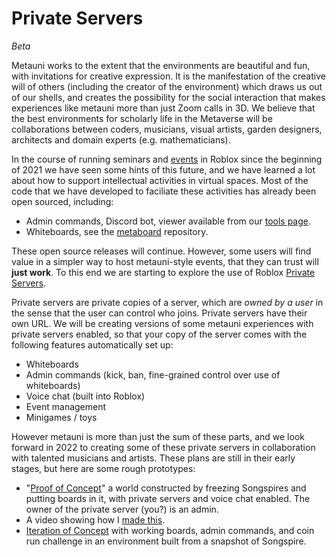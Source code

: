 # Private Servers

*Beta*

Metauni works to the extent that the environments are beautiful and fun, with invitations for creative expression. It is the manifestation of the creative will of others (including the creator of the environment) which draws us out of our shells, and creates the possibility for the social interaction that makes experiences like metauni more than just Zoom calls in 3D. We believe that the best environments for scholarly life in the Metaverse will be collaborations between coders, musicians, visual artists, garden designers, architects and domain experts (e.g. mathematicians). 

In the course of running seminars and [events](https://metauni.org/posts/events/events) in Roblox since the beginning of 2021 we have seen some hints of this future, and we have learned a lot about how to support intellectual activities in virtual spaces. Most of the code that we have developed to faciliate these activities has already been open sourced, including:

* Admin commands, Discord bot, viewer available from our [tools page](https://metauni.org/posts/make-your-own/tools).
* Whiteboards, see the [metaboard](https://github.com/metauni/metaboard) repository.

These open source releases will continue. However, some users will find value in a simpler way to host metauni-style events, that they can trust will **just work**. To this end we are starting to explore the use of Roblox [Private Servers](https://en.help.roblox.com/hc/en-us/articles/205345050-How-do-I-Purchase-and-Configure-Private-VIP-Servers-).

Private servers are private copies of a server, which are *owned by a user* in the sense that the user can control who joins. Private servers have their own URL. We will be creating versions of some metauni experiences with private servers enabled, so that your copy of the server comes with the following features automatically set up:

- Whiteboards
- Admin commands (kick, ban, fine-grained control over use of whiteboards)
- Voice chat (built into Roblox)
- Event management
- Minigames / toys

However metauni is more than just the sum of these parts, and we look forward in 2022 to creating some of these private servers in collaboration with talented musicians and artists. These plans are still in their early stages, but here are some rough prototypes:

- "[Proof of Concept](https://www.roblox.com/games/8276085305/Proof-of-Concept)" a world constructed by freezing Songspires and putting boards in it, with private servers and voice chat enabled. The owner of the private server (you?) is an admin.
- A video showing how I [made this](https://youtu.be/pB44fI0lKso).
- [Iteration of Concept](https://www.roblox.com/games/8278496526/Iteration-of-Concept) with working boards, admin commands, and coin run challenge in an environment built from a snapshot of Songspire.
